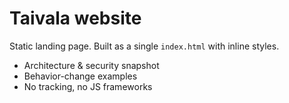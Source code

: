 # Taivala website
Static landing page. Built as a single `index.html` with inline styles.
- Architecture & security snapshot
- Behavior-change examples
- No tracking, no JS frameworks
